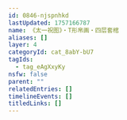```yaml
---
id: 0846-njspnhkd
lastUpdated: 1757166787
name: 《太一祝图》・T形帛画・四层套棺
aliases: []
layer: 4
categoryId: cat_8abY-bU7
tagIds:
  - tag_eAgXxyKy
nsfw: false
parent: ""
relatedEntries: []
timelineEvents: []
titledLinks: []
---
```


